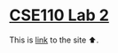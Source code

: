 # [CSE110 Lab 2](https://piaox.github.io/Lab2_Starter/)

This is [link](https://piaox.github.io/Lab2_Starter/) to the site ⬆️.

